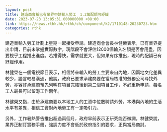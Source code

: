 ```yaml
---
layout: post
title: 建造商會稱已有業界申請輸入勞工　1.2萬配額可紓緩
date: 2023-07-23 13:05:31.000000000 +08:00
link: https://news.rthk.hk/rthk/ch/component/k2/1710148-20230723.htm
categories: rthk
---
```


建造業輸入勞工計劃上星期一起接受申請。建造商會會長林健榮表示，已有業界提出申請，目前未掌握實際數字，現階段不會評估12000個輸入名額是否會用盡，因要視乎工程推出進度。若推得快，需求就更大，但如果有序推出，現時的配額已有紓緩作用。

林健榮在一個電視節目表示，相信將來輸入的勞工主要來自內地，因兩地文化差異較少，語言較易溝通，他說，政府已要求承建商要在當局核准的勞務公司尋找外勞，亦容許承建商預先列明在項目完結後到第二個項目工作，不必重新申請，每名工人最長可以留港工作兩年。

林健榮又指，由於承建商要以本地工人的工資中位數聘請外勞，本港與內地的生活水平有差異，相信工資對內地勞工有一定吸引力。

另外，工作暑熱警告推出超過兩個月，政府早前表示正研究能否微調。林健榮說，業界正制訂實務手冊，強調力度不會低於政府指引的要求，正與當局商討。
